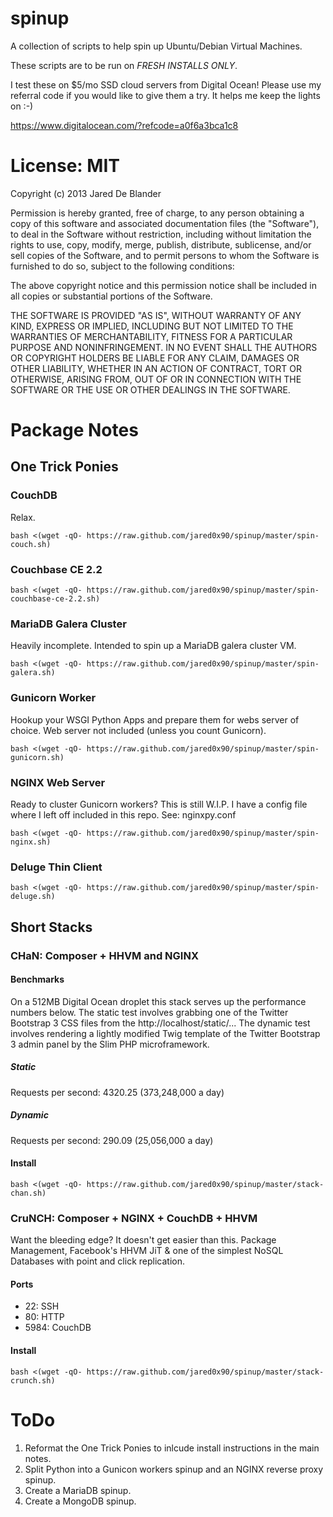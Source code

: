 # spinup

A collection of scripts to help spin up Ubuntu/Debian Virtual Machines.

These scripts are to be run on *FRESH INSTALLS ONLY*.

I test these on $5/mo SSD cloud servers from Digital Ocean! Please use my
referral code if you would like to give them a try. It helps me keep the
lights on :-)

https://www.digitalocean.com/?refcode=a0f6a3bca1c8

# License: MIT

Copyright (c) 2013 Jared De Blander

Permission is hereby granted, free of charge, to any person obtaining a copy of
this software and associated documentation files (the "Software"), to deal in
the Software without restriction, including without limitation the rights to
use, copy, modify, merge, publish, distribute, sublicense, and/or sell copies of
the Software, and to permit persons to whom the Software is furnished to do so,
subject to the following conditions:

The above copyright notice and this permission notice shall be included in all
copies or substantial portions of the Software.

THE SOFTWARE IS PROVIDED "AS IS", WITHOUT WARRANTY OF ANY KIND, EXPRESS OR
IMPLIED, INCLUDING BUT NOT LIMITED TO THE WARRANTIES OF MERCHANTABILITY, FITNESS
FOR A PARTICULAR PURPOSE AND NONINFRINGEMENT. IN NO EVENT SHALL THE AUTHORS OR
COPYRIGHT HOLDERS BE LIABLE FOR ANY CLAIM, DAMAGES OR OTHER LIABILITY, WHETHER
IN AN ACTION OF CONTRACT, TORT OR OTHERWISE, ARISING FROM, OUT OF OR IN
CONNECTION WITH THE SOFTWARE OR THE USE OR OTHER DEALINGS IN THE SOFTWARE.

# Package Notes

## One Trick Ponies

### CouchDB
Relax.

    bash <(wget -qO- https://raw.github.com/jared0x90/spinup/master/spin-couch.sh)

### Couchbase CE 2.2

    bash <(wget -qO- https://raw.github.com/jared0x90/spinup/master/spin-couchbase-ce-2.2.sh)

### MariaDB Galera Cluster

Heavily incomplete. Intended to spin up a MariaDB galera cluster VM.


    bash <(wget -qO- https://raw.github.com/jared0x90/spinup/master/spin-galera.sh)

### Gunicorn Worker

Hookup your WSGI Python Apps and prepare them for webs server of choice. Web
server not included (unless you count Gunicorn).

    bash <(wget -qO- https://raw.github.com/jared0x90/spinup/master/spin-gunicorn.sh)

### NGINX Web Server

Ready to cluster Gunicorn workers? This is still W.I.P. I have a config file
where I left off included in this repo. See: nginxpy.conf

    bash <(wget -qO- https://raw.github.com/jared0x90/spinup/master/spin-nginx.sh)

### Deluge Thin Client

    bash <(wget -qO- https://raw.github.com/jared0x90/spinup/master/spin-deluge.sh)

## Short Stacks

### CHaN: Composer + HHVM and NGINX

#### Benchmarks

On a 512MB Digital Ocean droplet this stack serves up the performance numbers
below. The static test involves grabbing one of the Twitter Bootstrap 3 CSS
files from the http://localhost/static/... The dynamic test involves rendering
a lightly modified Twig template of the Twitter Bootstrap 3 admin panel by the
Slim PHP microframework.

##### Static
Requests per second:    4320.25  (373,248,000 a day)

##### Dynamic
Requests per second:    290.09 (25,056,000 a day)

#### Install

    bash <(wget -qO- https://raw.github.com/jared0x90/spinup/master/stack-chan.sh)

### CruNCH: Composer + NGINX + CouchDB + HHVM
Want the bleeding edge? It doesn't get easier than this. Package Management,
Facebook's HHVM JiT & one of the simplest NoSQL Databases with point and click
replication.

#### Ports
* 22: SSH
* 80: HTTP
* 5984: CouchDB

#### Install

    bash <(wget -qO- https://raw.github.com/jared0x90/spinup/master/stack-crunch.sh)

# ToDo

1. Reformat the One Trick Ponies to inlcude install instructions in the main notes.
2. Split Python into a Gunicon workers spinup and an NGINX reverse proxy spinup.
3. Create a MariaDB spinup.
4. Create a MongoDB spinup.

